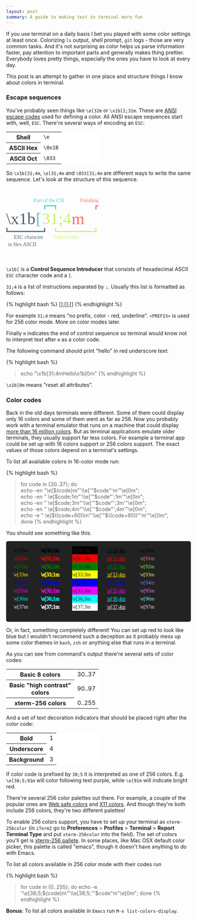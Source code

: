 ```yaml
---
layout: post
summary: A guide to making text in terminal more fun
---
```


If you use terminal on a daily basis I bet you played with some color settings at least once. Colorizing `ls` output, shell prompt, `git` logs - those are very common tasks. And it's not surprising as color helps us parse information faster, pay attention to important parts and generally makes thing prettier. Everybody loves pretty things, especially the ones you have to look at every day.

This post is an attempt to gather in one place and structure things I know about colors in terminal.

### Escape sequences

You've probably seen things like `\e[32m` or `\x1b[1;31m`. These are [ANSI escape codes](http://en.wikipedia.org/wiki/ANSI_escape_code) used for defining a color. All ANSI escape sequences start with, well, `ESC`. There're several ways of encoding an `ESC`:

<div class="row">
  <div class="center-block" style="width: 50%; background-color: white;">
    <table class="table table-bordered">
      <tr>
	<th>Shell</th>
	<td><code>\e</code></td>
      </tr>
      <tr>
	<th>ASCII Hex</th>
	<td><code>\0x1B</code></td>
      </tr>
      <tr>
	<th>ASCII Oct</th>
	<td><code>\033</code></td>
      </tr>
    </table>
  </div>
</div>

So `\x1b[31;4m`, `\e[31;4m` and `\033[31;4m` are different ways to write the same sequence. Let's look at the structure of this sequence.

<svg xmlns="http://www.w3.org/2000/svg" class="center-block" width="50%" height="200px">
  <rect fill="white" stroke-width="2" />
  <text font-family="Verdana" font-size="14" y="40">
    <tspan fill="#4ECDC4" dx="75">Part of the CSI</tspan>
    <tspan fill="#FF6B6B" dx="40">Finishing symbol</tspan>
  </text>
  <polyline stroke="#4ECDC4" fill="none" stroke-width="3" points="105,60 105,50 135,50 135,60"/>
  <polyline stroke="#FF6B6B" fill="none" stroke-width="3" points="245,60 245,50 290,50 290,60"/>
  <text font-family="Verdana" font-size="45" y="100">
    <tspan fill="#556270">\x1b</tspan>
    <tspan fill="#4ECDC4" dx="-10">[</tspan>
    <tspan fill="#C7F464" dx="-10">31;4</tspan>
    <tspan fill="#FF6B6B" dx="-10">m</tspan>
  </text>
  <polyline stroke="#556270" fill="none" stroke-width="3" points="2,110 2,120 105,120 105,110"/>
  <polyline stroke="#C7F464" fill="none" stroke-width="3" points="135,110 135,120 245,120 245,110"/>
  <text font-family="Verdana" font-size="14" y="140">
    <tspan fill="#556270" dx="5">ESC character</tspan>
    <tspan fill="#556270" dx="-100" dy="20">in Hex ASCII</tspan>
    <tspan fill="#C7F464" dx="45" dy="-20">Color codes</tspan>
  </text>
</svg>

`\x1b[` is a **Control Sequence Introducer** that consists of hexadecimal ASCII `ESC` character code and a `[`.

`31;4` is a list of instructions separated by `;`. Usually this list is formatted as follows:

{% highlight bash %}
[<PREFIX>];[<COLOR>];[<TEXT DECORATION>]
{% endhighlight %}

For example `31;4` means "no prefix, color - red, underline". `<PREFIX>` is used for 256 color mode. More on color modes later.

Finally `m` indicates the end of control sequence so terminal would know not to interpret text after `m` as a color code.

The following command should print "hello" in red underscore text:

{% highlight bash %}
> echo "\x1b[31;4mHello\x1b[0m"
{% endhighlight %}

`\x1b[0m` means "reset all attributes".

### Color codes

Back in the old days terminals were different. Some of them could display only 16 colors and some of them went as far as 256. Now you probably work with a terminal emulator that runs on a machine that could display [more than 16 million colors](http://en.wikipedia.org/wiki/List_of_monochrome_and_RGB_palettes#24-bit_RGB). But as terminal applications emulate older terminals, they usually support far less colors. For example a terminal app could be set up with 16 colors support or 256 colors support. The exact values of those colors depend on a terminal's settings.

To list all available colors in 16-color mode run:

{% highlight bash %}
> for code in {30..37}; do \
echo -en "\e[${code}m"'\\e['"$code"'m'"\e[0m"; \
echo -en "  \e[$code;1m"'\\e['"$code"';1m'"\e[0m"; \
echo -en "  \e[$code;3m"'\\e['"$code"';3m'"\e[0m"; \
echo -en "  \e[$code;4m"'\\e['"$code"';4m'"\e[0m"; \
echo -e "  \e[$((code+60))m"'\\e['"$((code+60))"'m'"\e[0m"; \
done
{% endhighlight %}

You should see something like this:

<svg xmlns="http://www.w3.org/2000/svg" class="center-block" width="100%" height="220px">
  <rect height="220" fill="#222" width="100%" rx="5" ry="5"/>
  <text font-family="Verdana" font-size="14" y="30" x="20">
    <tspan fill="black">\e[30m</tspan>
    <tspan fill="red" dy="22" x="20">\e[31m</tspan>
    <tspan fill="green" dy="22" x="20">\e[32m</tspan>
    <tspan fill="yellow" dy="22" x="20">\e[33m</tspan>
    <tspan fill="blue" dy="22" x="20">\e[34m</tspan>
    <tspan fill="magenta" dy="22" x="20">\e[35m</tspan>
    <tspan fill="cyan" dy="22" x="20">\e[36m</tspan>
    <tspan fill="white" dy="22" x="20">\e[37m</tspan>
  </text>

  <text font-family="Verdana" font-size="14" y="30" x="95">
    <tspan fill="black" stroke="black">\e[30;1m</tspan>
    <tspan fill="red" dy="22" x="95" stroke="red">\e[31;1m</tspan>
    <tspan fill="green" dy="22" x="95" stroke="green">\e[32;1m</tspan>
    <tspan fill="yellow" dy="22" x="95" stroke="yellow">\e[33;1m</tspan>
    <tspan fill="blue" dy="22" x="95" stroke="blue">\e[34;1m</tspan>
    <tspan fill="magenta" dy="22" x="95" stroke="magenta">\e[35;1m</tspan>
    <tspan fill="cyan" dy="22" x="95" stroke="cyan">\e[36;1m</tspan>
    <tspan fill="white" dy="22" x="95" stroke="white">\e[37;1m</tspan>
  </text>

  <rect x="180" y="14" height="22" width="70" fill="black" />
  <rect x="180" y="36" height="22" width="70" fill="red" />
  <rect x="180" y="58" height="22" width="70" fill="green" />
  <rect x="180" y="80" height="22" width="70" fill="yellow" />
  <rect x="180" y="102" height="22" width="70" fill="blue" />
  <rect x="180" y="124" height="22" width="70" fill="magenta" />
  <rect x="180" y="146" height="22" width="70" fill="cyan" />
  <rect x="180" y="168" height="22" width="70" fill="white" />
  <text font-family="Verdana" font-size="14" y="30" x="180" fill="#222">
    <tspan>\e[30;3m</tspan>
    <tspan dy="22" x="180">\e[31;3m</tspan>
    <tspan dy="22" x="180">\e[32;3m</tspan>
    <tspan dy="22" x="180">\e[33;3m</tspan>
    <tspan dy="22" x="180">\e[34;3m</tspan>
    <tspan dy="22" x="180">\e[35;3m</tspan>
    <tspan dy="22" x="180">\e[36;3m</tspan>
    <tspan dy="22" x="180">\e[37;3m</tspan>
  </text>

  <text font-family="Verdana" font-size="14" y="30" x="275">
    <tspan fill="black" style="text-decoration:underline;">\e[30;4m</tspan>
    <tspan fill="red" dy="22" x="275" style="text-decoration:underline;">\e[31;4m</tspan>
    <tspan fill="green" dy="22" x="275" style="text-decoration:underline;">\e[32;4m</tspan>
    <tspan fill="yellow" dy="22" x="275" style="text-decoration:underline;">\e[33;4m</tspan>
    <tspan fill="blue" dy="22" x="275" style="text-decoration:underline;">\e[34;4m</tspan>
    <tspan fill="magenta" dy="22" x="275" style="text-decoration:underline;">\e[35;4m</tspan>
    <tspan fill="cyan" dy="22" x="275" style="text-decoration:underline;">\e[36;4m</tspan>
    <tspan fill="white" dy="22" x="275" style="text-decoration:underline;">\e[37;4m</tspan>
  </text>

  <text font-family="Verdana" font-size="14" y="30" x="365">
    <tspan fill="7e7e7e">\e[30m</tspan>
    <tspan fill="#ff7e7e" dy="22" x="365">\e[91m</tspan>
    <tspan fill="#7eff43" dy="22" x="365">\e[92m</tspan>
    <tspan fill="#ffff7e" dy="22" x="365">\e[93m</tspan>
    <tspan fill="#7e7eff" dy="22" x="365">\e[94m</tspan>
    <tspan fill="#ff7eff" dy="22" x="365">\e[95m</tspan>
    <tspan fill="#7effff" dy="22" x="365">\e[96m</tspan>
    <tspan fill="#eee" dy="22" x="365">\e[97m</tspan>
  </text>
</svg>

Or, in fact, something completely different! You can set up red to look like blue but I wouldn't recommend such a deception as it probably mess up some color themes in `bash`, `zsh` or anything else that runs in a terminal.

As you can see from command's output there're several sets of color codes:

<div class="row">
  <div class="center-block" style="width: 50%; background-color: white;">
    <table class="table table-bordered">
      <tr>
		<th>Basic 8 colors</th>
		<td>30..37</td>
      </tr>
      <tr>
		<th>Basic "high contrast" colors</th>
		<td>90..97</td>
      </tr>
      <tr>
		<th>xterm-256 colors</th>
		<td>0..255</td>
      </tr>
    </table>
  </div>
</div>

And a set of text decoration indicators that should be placed right after the color code:

<div class="row">
  <div class="center-block" style="width: 50%; background-color: white;">
    <table class="table table-bordered">
      <tr>
		<th>Bold</th>
		<td>1</td>
      </tr>
      <tr>
		<th>Underscore</th>
		<td>4</td>
      </tr>
      <tr>
		<th>Background</th>
		<td>3</td>
      </tr>
    </table>
  </div>
</div>

If color code is prefixed by `38;5` it is interpreted as one of 256 colors. E.g. `\e[38;5;91m` will color following text purple, while `\e[91m` will indicate bright red.

There're several 256 color palettes out there. For example, a couple of the popular ones are [Web safe colors](http://en.wikipedia.org/wiki/Web_colors#Web-safe_colors) and [X11 colors](http://en.wikipedia.org/wiki/X11_color_names). And though they're both include 256 colors, they're two different palettes!

To enable 256 colors support, you have to set up your terminal as `xterm-256color` (in `iTerm2` go to **Preferences** > **Profiles** > **Terminal** > **Report Terminal Type** and put `xterm-256color` into the field). The set of colors you'll get is [xterm-256 pallete](http://en.wikipedia.org/wiki/File:Xterm_256color_chart.svg). In some places, like Mac OSX default color picker, this palette is called "emacs", though it doesn't have anything to do with Emacs.

To list all colors available in 256 color mode with their codes run

{% highlight bash %}
> for code in {0..255}; do echo -e "\e[38;5;${code}m"'\\e[38;5;'"$code"m"\e[0m"; done
{% endhighlight %}

**Bonus**: To list all colors available in `Emacs` run `M-x list-colors-display`.
